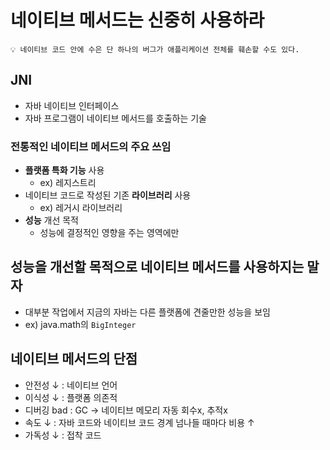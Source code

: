 # 네이티브 메서드는 신중히 사용하라

```
💡 네이티브 코드 안에 수은 단 하나의 버그가 애플리케이션 전체를 훼손할 수도 있다.
```

## JNI

- 자바 네이티브 인터페이스
- 자바 프로그램이 네이티브 메서드를 호출하는 기술

### 전통적인 네이티브 메서드의 주요 쓰임

- **플랫폼 특화 기능** 사용
    - ex) 레지스트리
- 네이티브 코드로 작성된 기존 **라이브러리** 사용
    - ex) 레거시 라이브러리
- **성능** 개선 목적
    - 성능에 결정적인 영향을 주는 영역에만

## 성능을 개선할 목적으로 네이티브 메서드를 사용하지는 말자

- 대부분 작업에서 지금의 자바는 다른 플랫폼에 견줄만한 성능을 보임
- ex) java.math의 `BigInteger`

## 네이티브 메서드의 단점

- 안전성 ↓ : 네이티브 언어
- 이식성 ↓ : 플랫폼 의존적
- 디버깅 bad : GC → 네이티브 메모리 자동 회수x, 추적x
- 속도 ↓ : 자바 코드와 네이티브 코드 경계 넘나들 때마다 비용 ↑
- 가독성 ↓ : 접착 코드